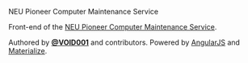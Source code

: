 NEU Pioneer Computer Maintenance Service

Front-end of the [NEU Pioneer Computer Maintenance Service](https://github.com/NEUP-Net-Depart/NEUP-Repair).

Authored by **[@VOID001](https://github.com/VOID001)** and contributors. Powered by [AngularJS](https://angularjs.org) and [Materialize](http://materializecss.com).

